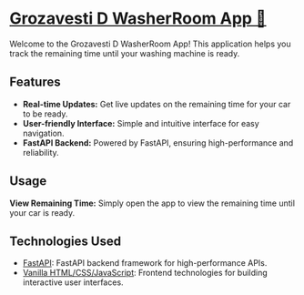# [Grozavesti D WasherRoom App 🚿](https://spalatoried.onrender.com/)

Welcome to the Grozavesti D WasherRoom App! This application helps you track the remaining time until your washing machine is ready.

## Features

- **Real-time Updates:** Get live updates on the remaining time for your car to be ready.
- **User-friendly Interface:** Simple and intuitive interface for easy navigation.
- **FastAPI Backend:** Powered by FastAPI, ensuring high-performance and reliability.

## Usage

**View Remaining Time:** Simply open the app to view the remaining time until your car is ready.

## Technologies Used

- [FastAPI](https://fastapi.tiangolo.com/): FastAPI backend framework for high-performance APIs.
- [Vanilla HTML/CSS/JavaScript](https://www.w3.org/standards/webdesign/htmlcss): Frontend technologies for building interactive user interfaces.
